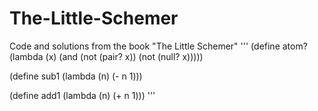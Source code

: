 # The-Little-Schemer
Code and solutions from the book "The Little Schemer"
'''
(define atom?
  (lambda (x)
	  (and (not (pair? x)) (not (null? x)))))

(define sub1
  (lambda (n)
    (- n 1)))

(define add1
  (lambda (n)
    (+ n 1)))
'''
